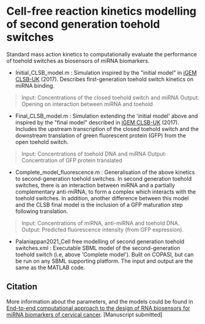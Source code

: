 # Cell-free reaction kinetics modelling of second generation toehold switches 
Standard mass action kinetics to computationally evaluate the performance of toehold switches as biosensors of miRNA biomarkers. 

* Initial_CLSB_model.m :
Simulation inspired by the "initial model" in [iGEM CLSB-UK](http://2017.igem.org/Team:CLSB-UK/Model#) (2017). Describes first-generation toehold switch kinetics on miRNA binding. 
> Input: Concentrations of the closed toehold switch and miRNA 
> Output: Opening on interaction between miRNA and toehold 
* Final_CLSB_model.m :
Simulation extending the 'initial model' above and inspired by the "final model" described in [iGEM CLSB-UK](http://2017.igem.org/Team:CLSB-UK/Model#) (2017). Includes the upstream transcription of the closed toehold switch and the downstream translation of green fluorescent protein (GFP) from the open toehold switch. 
> Input: Concentrations of toehold DNA and miRNA
> Output: Concentration of GFP protein translated
* Complete_model_fluorescence.m :
Generalisation of the above kinetics to second-generation toehold switches. In second generation toehold switches, there is an interaction between miRNA and a partially complementary anti-miRNA, to form a complex which interacts with the toehold switches. In addition, another difference between this model and the CLSB final model is the inclusion of a GFP maturation step following translation. 
> Input: Concentrations of miRNA, anti-miRNA and toehold DNA. 
> Output: Predicted fluorescence intensity (from GFP expression).
* Palaniappan2021_Cell free modelling of second generation toehold switches.xml :
Executable SBML model of the second-generation toehold switch (i.e, above 'Complete model'). Built on COPASI, but can be run on any SBML supporting platform. The input and output are the same as the MATLAB code.


Citation
------------

More information about the parameters, and the models could be found in [End-to-end computational approach to the design of RNA biosensors for miRNA biomarkers of cervical cancer](https://doi.org/10.1101/2021.07.09.451282). [Manuscript submitted]
